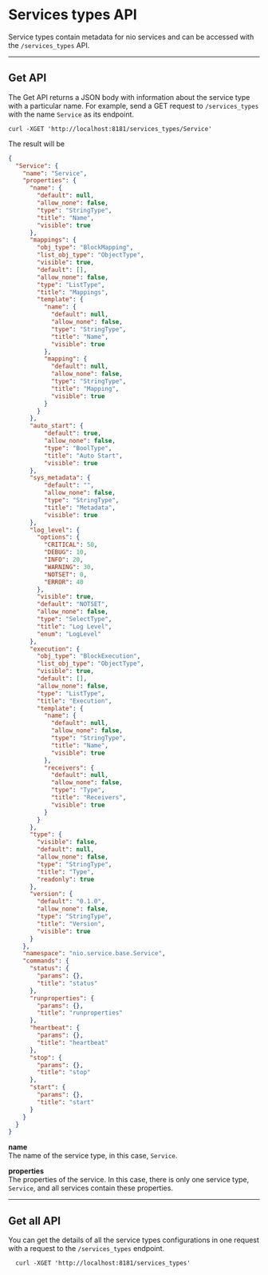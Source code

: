 # Services types API

Service types contain metadata for nio services and can be accessed with the `/services_types` API.

---

## Get API

The Get API returns a JSON body with information about the service type with a particular name. For example, send a GET request to `/services_types` with the name `Service` as its endpoint.

    curl -XGET 'http://localhost:8181/services_types/Service'

The result will be

```json
{
  "Service": {
    "name": "Service",
    "properties": {
      "name": {
        "default": null,
        "allow_none": false,
        "type": "StringType",
        "title": "Name",
        "visible": true
      },
      "mappings": {
        "obj_type": "BlockMapping",
        "list_obj_type": "ObjectType",
        "visible": true,
        "default": [],
        "allow_none": false,
        "type": "ListType",
        "title": "Mappings",
        "template": {
          "name": {
            "default": null,
            "allow_none": false,
            "type": "StringType",
            "title": "Name",
            "visible": true
          },
          "mapping": {
            "default": null,
            "allow_none": false,
            "type": "StringType",
            "title": "Mapping",
            "visible": true
          }
        }
      },
      "auto_start": {
          "default": true,
          "allow_none": false,
          "type": "BoolType",
          "title": "Auto Start",
          "visible": true
      },
      "sys_metadata": {
          "default": "",
          "allow_none": false,
          "type": "StringType",
          "title": "Metadata",
          "visible": true
      },
      "log_level": {
        "options": {
          "CRITICAL": 50,
          "DEBUG": 10,
          "INFO": 20,
          "WARNING": 30,
          "NOTSET": 0,
          "ERROR": 40
        },
        "visible": true,
        "default": "NOTSET",
        "allow_none": false,
        "type": "SelectType",
        "title": "Log Level",
        "enum": "LogLevel"
      },
      "execution": {
        "obj_type": "BlockExecution",
        "list_obj_type": "ObjectType",
        "visible": true,
        "default": [],
        "allow_none": false,
        "type": "ListType",
        "title": "Execution",
        "template": {
          "name": {
            "default": null,
            "allow_none": false,
            "type": "StringType",
            "title": "Name",
            "visible": true
          },
          "receivers": {
            "default": null,
            "allow_none": false,
            "type": "Type",
            "title": "Receivers",
            "visible": true
          }
        }
      },
      "type": {
        "visible": false,
        "default": null,
        "allow_none": false,
        "type": "StringType",
        "title": "Type",
        "readonly": true
      },
      "version": {
        "default": "0.1.0",
        "allow_none": false,
        "type": "StringType",
        "title": "Version",
        "visible": true
      }
    },
    "namespace": "nio.service.base.Service",
    "commands": {
      "status": {
        "params": {},
        "title": "status"
      },
      "runproperties": {
        "params": {},
        "title": "runproperties"
      },
      "heartbeat": {
        "params": {},
        "title": "heartbeat"
      },
      "stop": {
        "params": {},
        "title": "stop"
      },
      "start": {
        "params": {},
        "title": "start"
      }
    }
  }
}
```

  **name**<br>The name of the service type, in this case, `Service`.

  **properties**<br>The properties of the service. In this case, there is only one service type, `Service`, and all services contain these properties.

---

## Get all API

You can get the details of all the service types configurations in one request with a request to the `/services_types` endpoint.

      curl -XGET 'http://localhost:8181/services_types'
